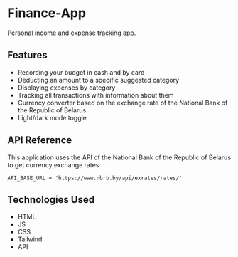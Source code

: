 # Finance-App

Personal income and expense tracking app.

## Features

- Recording your budget in cash and by card
- Deducting an amount to a specific suggested category
- Displaying expenses by category
- Tracking all transactions with information about them
- Currency converter based on the exchange rate of the National Bank of the Republic of Belarus
- Light/dark mode toggle


## API Reference

This application uses the API of the National Bank of the Republic of Belarus to get currency exchange rates
```http
API_BASE_URL = 'https://www.nbrb.by/api/exrates/rates/'
```


## Technologies Used

- HTML
- JS
- CSS
- Tailwind
- API
